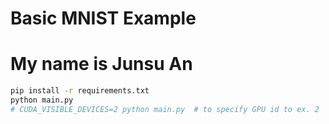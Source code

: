 # Basic MNIST Example
# My name is Junsu An 
```bash
pip install -r requirements.txt
python main.py
# CUDA_VISIBLE_DEVICES=2 python main.py  # to specify GPU id to ex. 2
```
